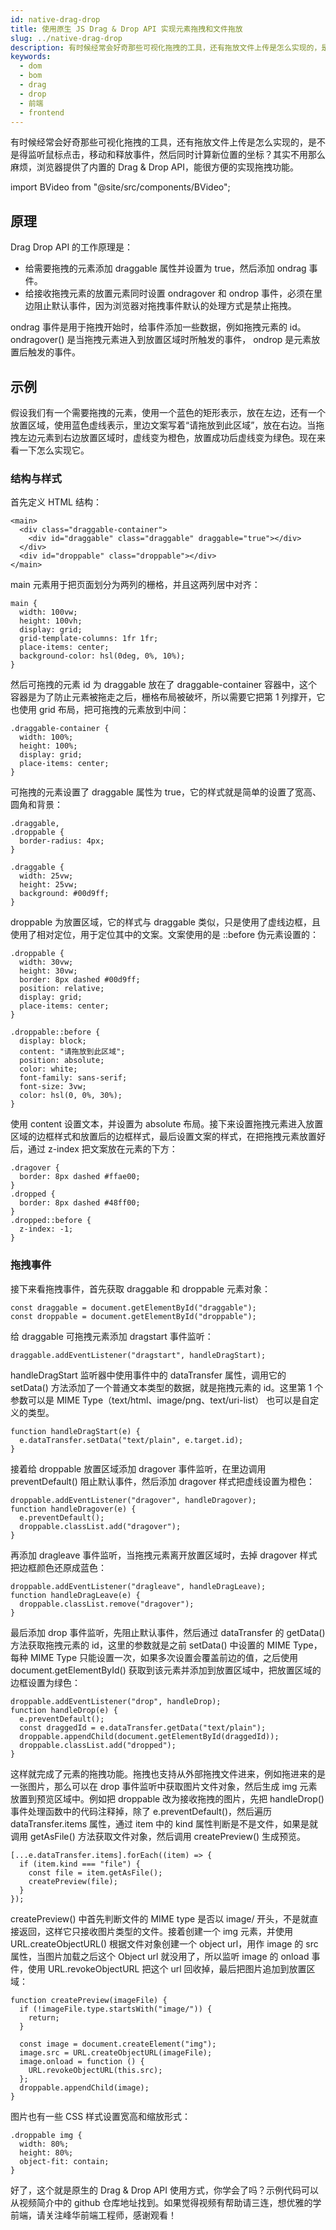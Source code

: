 ```yaml
---
id: native-drag-drop
title: 使用原生 JS Drag & Drop API 实现元素拖拽和文件拖放
slug: ../native-drag-drop
description: 有时候经常会好奇那些可视化拖拽的工具，还有拖放文件上传是怎么实现的，是不是得监听鼠标点击，移动和释放事件，然后同时计算新位置的坐标？其实不用那么麻烦，浏览器提供了内置的 Drag & Drop API，能很方便的实现拖拽功能。
keywords:
  - dom
  - bom
  - drag
  - drop
  - 前端
  - frontend
---
```


有时候经常会好奇那些可视化拖拽的工具，还有拖放文件上传是怎么实现的，是不是得监听鼠标点击，移动和释放事件，然后同时计算新位置的坐标？其实不用那么麻烦，浏览器提供了内置的 Drag & Drop API，能很方便的实现拖拽功能。

import BVideo from "@site/src/components/BVideo";

<BVideo src="//player.bilibili.com/player.html?aid=459257162&bvid=BV1i5411E7hk&cid=299756621&page=1"/>

## 原理

Drag Drop API 的工作原理是：

- 给需要拖拽的元素添加 draggable 属性并设置为 true，然后添加 ondrag 事件。
- 给接收拖拽元素的放置元素同时设置 ondragover 和 ondrop 事件，必须在里边阻止默认事件，因为浏览器对拖拽事件默认的处理方式是禁止拖拽。

ondrag 事件是用于拖拽开始时，给事件添加一些数据，例如拖拽元素的 id。ondragover() 是当拖拽元素进入到放置区域时所触发的事件， ondrop 是元素放置后触发的事件。

## 示例

假设我们有一个需要拖拽的元素，使用一个蓝色的矩形表示，放在左边，还有一个放置区域，使用蓝色虚线表示，里边文案写着“请拖放到此区域”，放在右边。当拖拽左边元素到右边放置区域时，虚线变为橙色，放置成功后虚线变为绿色。现在来看一下怎么实现它。

### 结构与样式

首先定义 HTML 结构：

```
<main>
  <div class="draggable-container">
    <div id="draggable" class="draggable" draggable="true"></div>
  </div>
  <div id="droppable" class="droppable"></div>
</main>
```

main 元素用于把页面划分为两列的栅格，并且这两列居中对齐：

```
main {
  width: 100vw;
  height: 100vh;
  display: grid;
  grid-template-columns: 1fr 1fr;
  place-items: center;
  background-color: hsl(0deg, 0%, 10%);
}
```

然后可拖拽的元素 id 为 draggable 放在了 draggable-container 容器中，这个容器是为了防止元素被拖走之后，栅格布局被破坏，所以需要它把第 1 列撑开，它也使用 grid 布局，把可拖拽的元素放到中间：

```
.draggable-container {
  width: 100%;
  height: 100%;
  display: grid;
  place-items: center;
}
```

可拖拽的元素设置了 draggable 属性为 true，它的样式就是简单的设置了宽高、圆角和背景：

```
.draggable,
.droppable {
  border-radius: 4px;
}

.draggable {
  width: 25vw;
  height: 25vw;
  background: #00d9ff;
}
```

droppable 为放置区域，它的样式与 draggable 类似，只是使用了虚线边框，且使用了相对定位，用于定位其中的文案。文案使用的是 ::before 伪元素设置的：

```
.droppable {
  width: 30vw;
  height: 30vw;
  border: 8px dashed #00d9ff;
  position: relative;
  display: grid;
  place-items: center;
}

.droppable::before {
  display: block;
  content: "请拖放到此区域";
  position: absolute;
  color: white;
  font-family: sans-serif;
  font-size: 3vw;
  color: hsl(0, 0%, 30%);
}
```

使用 content 设置文本，并设置为 absolute 布局。接下来设置拖拽元素进入放置区域的边框样式和放置后的边框样式，最后设置文案的样式，在把拖拽元素放置好后，通过 z-index 把文案放在元素的下方：

```
.dragover {
  border: 8px dashed #ffae00;
}
.dropped {
  border: 8px dashed #48ff00;
}
.dropped::before {
  z-index: -1;
}
```

### 拖拽事件

接下来看拖拽事件，首先获取 draggable 和 droppable 元素对象：

```
const draggable = document.getElementById("draggable");
const droppable = document.getElementById("droppable");
```

给 draggable 可拖拽元素添加 dragstart 事件监听：

```
draggable.addEventListener("dragstart", handleDragStart);
```

handleDragStart 监听器中使用事件中的 dataTransfer 属性，调用它的 setData() 方法添加了一个普通文本类型的数据，就是拖拽元素的 id。这里第 1 个参数可以是 MIME Type（text/html、image/png、text/uri-list） 也可以是自定义的类型。

```
function handleDragStart(e) {
  e.dataTransfer.setData("text/plain", e.target.id);
}
```

接着给 droppable  放置区域添加 dragover 事件监听，在里边调用 preventDefault() 阻止默认事件，然后添加 dragover 样式把虚线设置为橙色：

```
droppable.addEventListener("dragover", handleDragover);
function handleDragover(e) {
  e.preventDefault();
  droppable.classList.add("dragover");
}
```

再添加 dragleave 事件监听，当拖拽元素离开放置区域时，去掉 dragover 样式把边框颜色还原成蓝色：

```
droppable.addEventListener("dragleave", handleDragLeave);
function handleDragLeave(e) {
  droppable.classList.remove("dragover");
}
```

最后添加 drop 事件监听，先阻止默认事件，然后通过 dataTransfer 的 getData() 方法获取拖拽元素的 id，这里的参数就是之前 setData() 中设置的 MIME Type，每种 MIME Type 只能设置一次，如果多次设置会覆盖前边的值，之后使用 document.getElementById() 获取到该元素并添加到放置区域中，把放置区域的边框设置为绿色：

```
droppable.addEventListener("drop", handleDrop);
function handleDrop(e) {
  e.preventDefault();
  const draggedId = e.dataTransfer.getData("text/plain");
  droppable.appendChild(document.getElementById(draggedId));
  droppable.classList.add("dropped");
}
```

这样就完成了元素的拖拽功能。拖拽也支持从外部拖拽文件进来，例如拖进来的是一张图片，那么可以在 drop 事件监听中获取图片文件对象，然后生成 img 元素放置到预览区域中。例如把 droppable 改为接收拖拽的图片，先把 handleDrop() 事件处理函数中的代码注释掉，除了 e.preventDefault()，然后遍历 dataTransfer.items 属性，通过 item 中的 kind 属性判断是不是文件，如果是就调用 getAsFile() 方法获取文件对象，然后调用 createPreview() 生成预览。

```
[...e.dataTransfer.items].forEach((item) => {
  if (item.kind === "file") {
    const file = item.getAsFile();
    createPreview(file);
  }
});
```

createPreview() 中首先判断文件的 MIME type 是否以 image/ 开头，不是就直接返回，这样它只接收图片类型的文件。接着创建一个 img 元素，并使用 URL.createObjectURL() 根据文件对象创建一个 object url，用作 image 的 src 属性，当图片加载之后这个 Object url 就没用了，所以监听 image 的 onload 事件，使用 URL.revokeObjectURL 把这个 url 回收掉，最后把图片追加到放置区域：

```
function createPreview(imageFile) {
  if (!imageFile.type.startsWith("image/")) {
    return;
  }

  const image = document.createElement("img");
  image.src = URL.createObjectURL(imageFile);
  image.onload = function () {
    URL.revokeObjectURL(this.src);
  };
  droppable.appendChild(image);
}
```

图片也有一些 CSS 样式设置宽高和缩放形式：

```
.droppable img {
  width: 80%;
  height: 80%;
  object-fit: contain;
}
```

好了，这个就是原生的 Drag & Drop API 使用方式，你学会了吗？示例代码可以从视频简介中的 github 仓库地址找到。如果觉得视频有帮助请三连，想优雅的学前端，请关注峰华前端工程师，感谢观看！